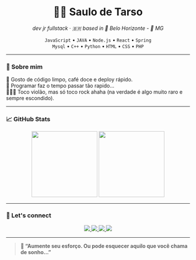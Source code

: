 <h1 align="center">👩‍💻 Saulo de Tarso</h1>
<p align="center">
  <em>dev jr fullstack · 🇧🇷 based in 🚩 Belo Horizonte - 🔺 MG </em>
</p>

<p align="center">
  <code>JavaScript</code> • <code>JAVA</code> • <code>Node.js</code> • <code>React</code> • <code>Spring</code><br/>
  <code>Mysql</code> • <code>C++</code> • <code>Python</code> • <code>HTML</code> • 
  <code>CSS</code> • <code>PHP</code>
</p>

---

### 🤙 Sobre mim

🔷 Gosto de código limpo, café doce e deploy rápido.  
🎯 Programar faz o tempo passar tão rapido...  
🎸👨‍🎤 Toco violão, mas só toco rock ahaha (na verdade é algo muito raro e sempre escondido).

---

### 📈 GitHub Stats

<div align="center">
  <img height="180em" src="https://github-readme-stats.vercel.app/api?username=saulodtarso06&show_icons=true&theme=radical&hide_border=true&count_private=true&hide_title=true"/>
  <img height="180em" src="https://github-readme-stats.vercel.app/api/top-langs/?username=saulodtarso06&layout=compact&theme=radical&hide_border=true"/>
</div>

---

### 🔗 Let's connect

<p align="center">

  <a href="https://www.instagram.com/saullo.detarso06/" target="_blank">
    <img src="https://img.shields.io/badge/Instagram-993399?style=for-the-badge&logo=instagram&logoColor=white"/>
  </a>
  
  <a href="https://br.linkedin.com/in saulo-de-tarso-8a2b00133" target="_blank">
    <img src="https://img.shields.io/badge/LinkedIn-120a8f?style=for-the-badge&logo=linkedin&logoColor=white"/>
  </a>

  <a href="https://x.com/SaulodeTarso10"       target="_blanck">
    <img src="https://img.shields.io/badge/X.COM-000000?style=for-the-badge&logo=X&logoColor=white"/>
  </a>

<a href="https://outlook.com.br" target="_blanck">
    <img src="https://img.shields.io/badge/✉ saulo.detarso06@yahoo.com.br-006400?style=for-the-badge&logo=email&logoColor=white"/>
    </a>
</p>

---

> **💬 “Aumente seu esforço. Ou pode esquecer aquilo que você chama de sonho...”**
